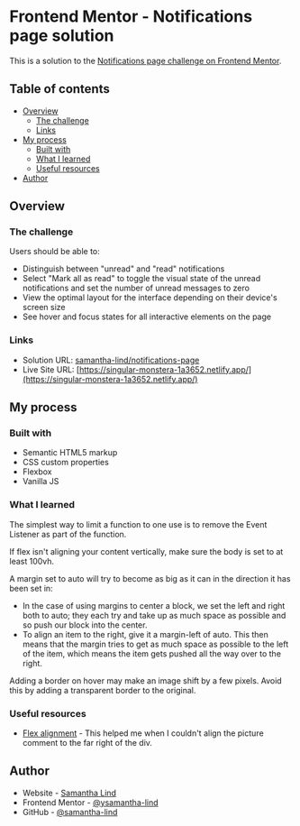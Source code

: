 # Frontend Mentor - Notifications page solution

This is a solution to the
[Notifications page challenge on Frontend Mentor](https://www.frontendmentor.io/challenges/notifications-page-DqK5QAmKbC).

## Table of contents

-   [Overview](#overview)
    -   [The challenge](#the-challenge)
    -   [Links](#links)
-   [My process](#my-process)
    -   [Built with](#built-with)
    -   [What I learned](#what-i-learned)
    -   [Useful resources](#useful-resources)
-   [Author](#author)

## Overview

### The challenge

Users should be able to:

-   Distinguish between "unread" and "read" notifications
-   Select "Mark all as read" to toggle the visual state of the unread
    notifications and set the number of unread messages to zero
-   View the optimal layout for the interface depending on their device's screen
    size
-   See hover and focus states for all interactive elements on the page

### Links

-   Solution URL:
    [samantha-lind/notifications-page](samantha-lind/notifications-page)
-   Live Site URL:
    [https://singular-monstera-1a3652.netlify.app/](https://singular-monstera-1a3652.netlify.app/)

## My process

### Built with

-   Semantic HTML5 markup
-   CSS custom properties
-   Flexbox
-   Vanilla JS

### What I learned

The simplest way to limit a function to one use is to remove the Event Listener
as part of the function.

If flex isn't aligning your content vertically, make sure the body is set to at
least 100vh.

A margin set to auto will try to become as big as it can in the direction it has
been set in:

-   In the case of using margins to center a block, we set the left and right
    both to auto; they each try and take up as much space as possible and so
    push our block into the center.
-   To align an item to the right, give it a margin-left of auto. This then
    means that the margin tries to get as much space as possible to the left of
    the item, which means the item gets pushed all the way over to the right.

Adding a border on hover may make an image shift by a few pixels. Avoid this by
adding a transparent border to the original.

### Useful resources

-   [Flex alignment](https://www.smashingmagazine.com/2018/08/flexbox-alignment/) -
    This helped me when I couldn't align the picture comment to the far right of
    the div.

## Author

-   Website - [Samantha Lind](https://www.samanthalind.net)
-   Frontend Mentor -
    [@ysamantha-lind](https://www.frontendmentor.io/profile/samantha-lind)
-   GitHub - [@samantha-lind](https://www.github.com/samantha-lind)
